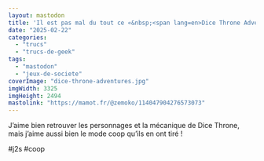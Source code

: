 ```yaml
---
layout: mastodon
title: 'Il est pas mal du tout ce «&nbsp;<span lang=en>Dice Throne Adventures</span>&nbsp;». <span hidden="true">🎲🥷🗡️</span>'
date: "2025-02-22"
categories: 
  - "trucs"
  - "trucs-de-geek"
tags: 
  - "mastodon"
  - "jeux-de-societe"
coverImage: "dice-throne-adventures.jpg"
imgWidth: 3325
imgHeight: 2494
mastolink: "https://mamot.fr/@zemoko/114047904276573073"
---
```

<p>J’aime bien retrouver les personnages et la mécanique de <span lang=en>Dice Throne</span>, mais j’aime aussi bien le mode coop qu’ils en ont tiré&nbsp;!</p>
#j2s #coop
